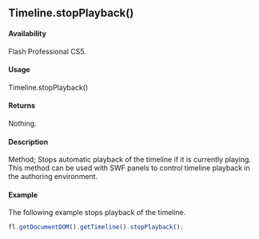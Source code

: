 ## Timeline.stopPlayback()

#### Availability

Flash Professional CS5.

#### Usage

Timeline.stopPlayback()

#### Returns

Nothing.

#### Description

Method; Stops automatic playback of the timeline if it is currently playing. This method can be used with SWF panels to control timeline playback in the authoring environment.

#### Example

The following example stops playback of the timeline.

```javascript
fl.getDocumentDOM().getTimeline().stopPlayback();
```
